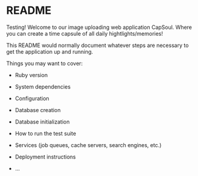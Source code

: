 # README

Testing! Welcome to our image uploading web application CapSoul. Where you can create a time capsule of all daily hightlights/memories!


This README would normally document whatever steps are necessary to get the
application up and running.

Things you may want to cover:

* Ruby version

* System dependencies

* Configuration

* Database creation

* Database initialization

* How to run the test suite

* Services (job queues, cache servers, search engines, etc.)

* Deployment instructions

* ...
